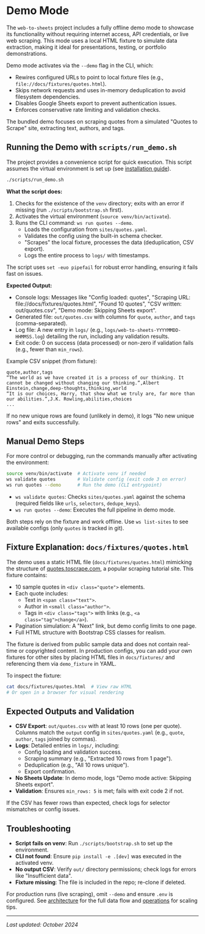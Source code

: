 # Demo Mode

The `web-to-sheets` project includes a fully offline demo mode to showcase its functionality without requiring internet access, API credentials, or live web scraping. This mode uses a local HTML fixture to simulate data extraction, making it ideal for presentations, testing, or portfolio demonstrations.

Demo mode activates via the `--demo` flag in the CLI, which:
- Rewires configured URLs to point to local fixture files (e.g., `file://docs/fixtures/quotes.html`).
- Skips network requests and uses in-memory deduplication to avoid filesystem dependencies.
- Disables Google Sheets export to prevent authentication issues.
- Enforces conservative rate limiting and validation checks.

The bundled demo focuses on scraping quotes from a simulated "Quotes to Scrape" site, extracting text, authors, and tags.

## Running the Demo with `scripts/run_demo.sh`

The project provides a convenience script for quick execution. This script assumes the virtual environment is set up (see [installation guide](install.md)).

```bash
./scripts/run_demo.sh
```

**What the script does:**
1. Checks for the existence of the `venv` directory; exits with an error if missing (run `./scripts/bootstrap.sh` first).
2. Activates the virtual environment (`source venv/bin/activate`).
3. Runs the CLI command: `ws run quotes --demo`.
   - Loads the configuration from `sites/quotes.yaml`.
   - Validates the config using the built-in schema checker.
   - "Scrapes" the local fixture, processes the data (deduplication, CSV export).
   - Logs the entire process to `logs/` with timestamps.

The script uses `set -euo pipefail` for robust error handling, ensuring it fails fast on issues.

**Expected Output:**
- Console logs: Messages like "Config loaded: quotes", "Scraping URL: file://docs/fixtures/quotes.html", "Found 10 quotes", "CSV written: out/quotes.csv", "Demo mode: Skipping Sheets export".
- Generated file: `out/quotes.csv` with columns for `quote`, `author`, and `tags` (comma-separated).
- Log file: A new entry in `logs/` (e.g., `logs/web-to-sheets-YYYYMMDD-HHMMSS.log`) detailing the run, including any validation results.
- Exit code: 0 on success (data processed) or non-zero if validation fails (e.g., fewer than `min_rows`).

Example CSV snippet (from fixture):
```
quote,author,tags
“The world as we have created it is a process of our thinking. It cannot be changed without changing our thinking.”,Albert Einstein,change,deep-thoughts,thinking,world
“It is our choices, Harry, that show what we truly are, far more than our abilities.”,J.K. Rowling,abilities,choices
...
```

If no new unique rows are found (unlikely in demo), it logs "No new unique rows" and exits successfully.

## Manual Demo Steps

For more control or debugging, run the commands manually after activating the environment:

```bash
source venv/bin/activate  # Activate venv if needed
ws validate quotes        # Validate config (exit code 3 on error)
ws run quotes --demo      # Run the demo (CLI entrypoint)
```

- `ws validate quotes`: Checks `sites/quotes.yaml` against the schema (required fields like `urls`, `selectors`, `dedupe_keys`).
- `ws run quotes --demo`: Executes the full pipeline in demo mode.

Both steps rely on the fixture and work offline. Use `ws list-sites` to see available configs (only `quotes` is tracked in git).

## Fixture Explanation: `docs/fixtures/quotes.html`

The demo uses a static HTML file (`docs/fixtures/quotes.html`) mimicking the structure of [quotes.toscrape.com](http://quotes.toscrape.com/), a popular scraping tutorial site. This fixture contains:

- 10 sample quotes in `<div class="quote">` elements.
- Each quote includes:
  - Text in `<span class="text">`.
  - Author in `<small class="author">`.
  - Tags in `<div class="tags">` with links (e.g., `<a class="tag">change</a>`).
- Pagination simulation: A "Next" link, but demo config limits to one page.
- Full HTML structure with Bootstrap CSS classes for realism.

The fixture is derived from public sample data and does not contain real-time or copyrighted content. In production configs, you can add your own fixtures for other sites by placing HTML files in `docs/fixtures/` and referencing them via `demo_fixture` in YAML.

To inspect the fixture:
```bash
cat docs/fixtures/quotes.html  # View raw HTML
# Or open in a browser for visual rendering
```

## Expected Outputs and Validation

- **CSV Export**: `out/quotes.csv` with at least 10 rows (one per quote). Columns match the `output` config in `sites/quotes.yaml` (e.g., `quote`, `author`, `tags` joined by commas).
- **Logs**: Detailed entries in `logs/`, including:
  - Config loading and validation success.
  - Scraping summary (e.g., "Extracted 10 rows from 1 page").
  - Deduplication (e.g., "All 10 rows unique").
  - Export confirmation.
- **No Sheets Update**: In demo mode, logs "Demo mode active: Skipping Sheets export".
- **Validation**: Ensures `min_rows: 5` is met; fails with exit code 2 if not.

If the CSV has fewer rows than expected, check logs for selector mismatches or config issues.

## Troubleshooting

- **Script fails on venv**: Run `./scripts/bootstrap.sh` to set up the environment.
- **CLI not found**: Ensure `pip install -e .[dev]` was executed in the activated venv.
- **No output CSV**: Verify `out/` directory permissions; check logs for errors like "Insufficient data".
- **Fixture missing**: The file is included in the repo; re-clone if deleted.

For production runs (live scraping), omit `--demo` and ensure `.env` is configured. See [architecture](architecture.md) for the full data flow and [operations](ops.md) for scaling tips.

---

*Last updated: October 2024*
